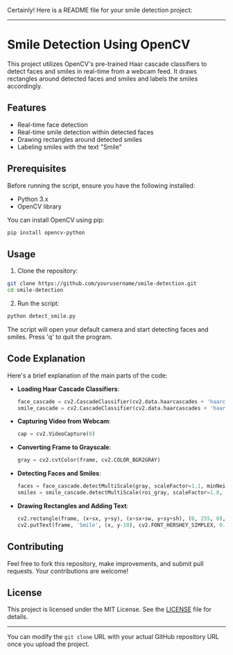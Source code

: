 Certainly! Here is a README file for your smile detection project:

---

# Smile Detection Using OpenCV

This project utilizes OpenCV's pre-trained Haar cascade classifiers to detect faces and smiles in real-time from a webcam feed. It draws rectangles around detected faces and smiles and labels the smiles accordingly.

## Features

- Real-time face detection
- Real-time smile detection within detected faces
- Drawing rectangles around detected smiles
- Labeling smiles with the text "Smile"

## Prerequisites

Before running the script, ensure you have the following installed:

- Python 3.x
- OpenCV library

You can install OpenCV using pip:

```bash
pip install opencv-python
```

## Usage

1. Clone the repository:

```bash
git clone https://github.com/yourusername/smile-detection.git
cd smile-detection
```

2. Run the script:

```bash
python detect_smile.py
```

The script will open your default camera and start detecting faces and smiles. Press 'q' to quit the program.

## Code Explanation

Here's a brief explanation of the main parts of the code:

- **Loading Haar Cascade Classifiers**: 
  ```python
  face_cascade = cv2.CascadeClassifier(cv2.data.haarcascades + 'haarcascade_frontalface_default.xml')
  smile_cascade = cv2.CascadeClassifier(cv2.data.haarcascades + 'haarcascade_smile.xml')
  ```

- **Capturing Video from Webcam**:
  ```python
  cap = cv2.VideoCapture(0)
  ```

- **Converting Frame to Grayscale**:
  ```python
  gray = cv2.cvtColor(frame, cv2.COLOR_BGR2GRAY)
  ```

- **Detecting Faces and Smiles**:
  ```python
  faces = face_cascade.detectMultiScale(gray, scaleFactor=1.1, minNeighbors=5, minSize=(30, 30))
  smiles = smile_cascade.detectMultiScale(roi_gray, scaleFactor=1.8, minNeighbors=20)
  ```

- **Drawing Rectangles and Adding Text**:
  ```python
  cv2.rectangle(frame, (x+sx, y+sy), (x+sx+sw, y+sy+sh), (0, 255, 0), 2)
  cv2.putText(frame, 'Smile', (x, y-10), cv2.FONT_HERSHEY_SIMPLEX, 0.9, (0, 255, 0), 2)
  ```

## Contributing

Feel free to fork this repository, make improvements, and submit pull requests. Your contributions are welcome!

## License

This project is licensed under the MIT License. See the [LICENSE](LICENSE) file for details.

---

You can modify the `git clone` URL with your actual GitHub repository URL once you upload the project.
